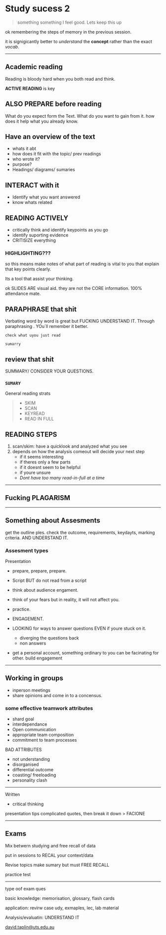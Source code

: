 # Study sucess 2

> something something I feel good. Lets keep this up


ok remembering the steps of memory in the previous session.

it is signigicantly better to _understand_ the __concept__ rather than the exact _vocab_.

---

## Academic reading

Reading is bloody hard when you both read and think.

__ACTIVE READING__ is key

## ALSO PREPARE before reading

What do you expect form the Text. What do you want to gain from it. how does it help what you already know.

## Have an overview of the text

- whats it abt
- how does it fit with the topic/ prev readings
- who wrote it?
- purpose?
- Headings/ diagrams/ sumaries

## INTERACT with it
- Identify what you want answered
- know whats related

## READING ACTIVELY
- critically think and identify keypoints as you go
- identify suporting evidence
- CRITISIZE everything

### HIGHLIGHTING???

so this means make notes of what part of reading is vital to you that explain that key points clearly.

Its a tool that assist your thinking.

ok SLIDES ARE visual aid. they are not the CORE information. 100% attendance mate.

## PARAPHRASE that shit

Verbating word by word is great but 
FUCKING UNDERSTAND IT. Through paraphrasing . YOu`ll remember it better.

`check what uyou just read`

`sumarry`

## review that shit

SUMMARY/ CONSIDER YOUR QUESTIONS.

### `SUMARY`
General reading strats
> - SKIM
> - SCAN 
> - KEYREAD
> - READ IN FULL

## READING STEPS
1. scan/skim: have a quicklook and analyzed what you see
1. depends on how the analysis comeout will decide your next step
    - if it seems interesting
    - if theres only a few parts
    - if it doesnt seem to be helpful
    - if youre unsure
    - _Dont have too many read-in-full at a time_

---

## Fucking PLAGARISM

---

## Something about Assesments

get the outline ples. check the outcome, requirements, keydayts, marking criteria. 
AND UNDERSTAND IT.

### Assesment types

Presentation

- prepare, prepare, prepare.
- Script BUT do not read from a script
- think about audience engament.
- think of your fears but in reality, it will not affect you.
- practice.
- ENGAGEMENT.

- LOOKING for ways to answer questions EVEN if youre stuck on it.

    - diverging the questions back
    - non answers

- get a personal account, something ordinary to you can be facinating for other. build engagement

---

## Working in groups

- inperson meetings
- share opinions and come in to a concensus.
 
 ### some effective teamwork attributes
 - shard goal
 - interdependance
 - Open communication
 - appropriate team composition
 - commitment to team processes

 BAD ATTRIBUTES
 - not understanding
 - disorganised
 - differential outcome
 - coasting/ freeloading
 - personality clash

 --- 

 Written

 - critical thinking 


 presentation tips
 complicated quotes, then break it down > FACIONE

 ---

## Exams
Mix betwern studying and free recall of data

put in sessions to RECAL your context/data

Revise topics
make sumary
but must FREE RECALL

practice test

---

type oof exam ques

basic knowledge: memorisation, glossary, flash cards

application: revirw case udy, exmaples, lec, lab material

Analysis/evaluatin: UNDERSTAND IT


david.taplin@uts.edu.au
